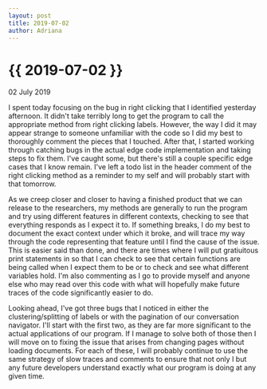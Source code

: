 ```yaml
---
layout: post
title: 2019-07-02
author: Adriana
---
```


{{ 2019-07-02 }}
================

<p class="meta">02 July 2019</p>

I spent today focusing on the bug in right clicking that I identified yesterday afternoon. It didn't take terribly long to get the program to call the appropriate method from right clicking labels. However, the way I did it may appear strange to someone unfamiliar with the code so I did my best to thoroughly comment the pieces that I touched. After that, I started working through catching bugs in the actual edge code implementation and taking steps to fix them. I've caught some, but there's still a couple specific edge cases that I know remain. I've left a todo list in the header comment of the right clicking method as a reminder to my self and will probably start with that tomorrow.

As we creep closer and closer to having a finished product that we can release to the researchers, my methods are generally to run the program and try using different features in different contexts, checking to see that everything responds as I expect it to. If something breaks, I do my best to document the exact context under which it broke, and will trace my way through the code representing that feature until I find the cause of the issue. This is easier said than done, and there are times where I will put gratiuitous print statements in so that I can check to see that certain functions are being called when I expect them to be or to check and see what different variables hold. I'm also commenting as I go to provide myself and anyone else who may read over this code with what will hopefully make future traces of the code significantly easier to do.

Looking ahead, I've got three bugs that I noticed in either the clustering/splitting of labels or with the pagination of our conversation navigator. I'll start with the first two, as they are far more significant to the actual applications of our program. If I manage to solve both of those then I will move on to fixing the issue that arises from changing pages without loading documents. For each of these, I will probably continue to use the same strategy of slow traces and comments to ensure that not only I but any future developers understand exactly what our program is doing at any given time.
